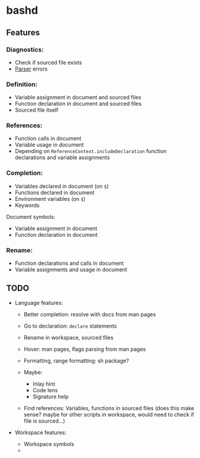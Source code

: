 # bashd

## Features

### Diagnostics:

- Check if sourced file exists
- [Parser](https://github.com/mvdan/sh/) errors

### Definition:

- Variable assignment in document and sourced files
- Function declaration in document and sourced files
- Sourced file itself

### References:

- Function calls in document
- Variable usage in document
- Depending on `ReferenceContext.includeDeclaration` function declarations and
  variable assignments

### Completion:

- Variables declared in document (on `$`)
- Functions declared in document
- Environment variables (on `$`)
- Keywords

Document symbols:

- Variable assignment in document
- Function declaration in document

### Rename:

- Function declarations and calls in document
- Variable assignments and usage in document

## TODO

- Language features:
  - Better completion: resolve with docs from man pages
  - Go to declaration: `declare` statements
  - Rename in workspace, sourced files
  - Hover: man pages, flags parsing from man pages
  - Formatting, range formatting: sh package?
  - Maybe:
    - Inlay hint
    - Code lens
    - Signature help

  - Find references: Variables, functions in sourced files (does this make
    sense? maybe for other scripts in workspace, would need to check if file is
    sourced...)

- Workspace features:
  - Workspace symbols
  -
